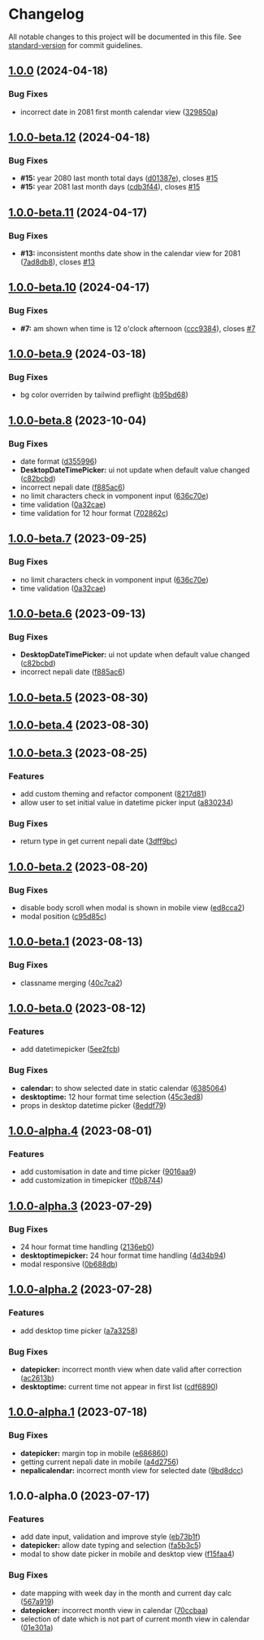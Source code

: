 # Changelog

All notable changes to this project will be documented in this file. See [standard-version](https://github.com/conventional-changelog/standard-version) for commit guidelines.

## [1.0.0](https://github.com/binodnepali/react-nepali-datetime-picker/compare/v1.0.0-beta.12...v1.0.0) (2024-04-18)


### Bug Fixes

* incorrect date in 2081 first month calendar view ([329850a](https://github.com/binodnepali/react-nepali-datetime-picker/commit/329850a1b264a140ca37c77cb2c0fabe10ef77e0))

## [1.0.0-beta.12](https://github.com/binodnepali/react-nepali-datetime-picker/compare/v1.0.0-beta.11...v1.0.0-beta.12) (2024-04-18)


### Bug Fixes

* **#15:** year 2080 last month total days ([d01387e](https://github.com/binodnepali/react-nepali-datetime-picker/commit/d01387e2d75c0553496f14779d9f30ff0bf10ca1)), closes [#15](https://github.com/binodnepali/react-nepali-datetime-picker/issues/15)
* **#15:** year 2081 last month days ([cdb3f44](https://github.com/binodnepali/react-nepali-datetime-picker/commit/cdb3f447556277a7a6940c2bb10b168d4a348237)), closes [#15](https://github.com/binodnepali/react-nepali-datetime-picker/issues/15)

## [1.0.0-beta.11](https://github.com/binodnepali/react-nepali-datetime-picker/compare/v1.0.0-beta.10...v1.0.0-beta.11) (2024-04-17)


### Bug Fixes

* **#13:** inconsistent months date show in the calendar view for 2081 ([7ad8db8](https://github.com/binodnepali/react-nepali-datetime-picker/commit/7ad8db8ffac18d2ad2ec33e539ccf3f7f0c7767d)), closes [#13](https://github.com/binodnepali/react-nepali-datetime-picker/issues/13)

## [1.0.0-beta.10](https://github.com/binodnepali/react-nepali-datetime-picker/compare/v1.0.0-beta.9...v1.0.0-beta.10) (2024-04-17)


### Bug Fixes

* **#7:** am shown when time is 12 o'clock afternoon ([ccc9384](https://github.com/binodnepali/react-nepali-datetime-picker/commit/ccc9384843cb88edb956ba60af0e2deb779d65e3)), closes [#7](https://github.com/binodnepali/react-nepali-datetime-picker/issues/7)

## [1.0.0-beta.9](https://github.com/binodnepali/react-nepali-datetime-picker/compare/v1.0.0-beta.8...v1.0.0-beta.9) (2024-03-18)


### Bug Fixes

* bg color overriden by tailwind preflight ([b95bd68](https://github.com/binodnepali/react-nepali-datetime-picker/commit/b95bd688f12d7d1ac0633a56928806cb6d8eb076))

## [1.0.0-beta.8](https://github.com/binodnepali/react-nepali-datetime-picker/compare/v1.0.0-beta.5...v1.0.0-beta.8) (2023-10-04)


### Bug Fixes

* date format ([d355996](https://github.com/binodnepali/react-nepali-datetime-picker/commit/d3559968ed50ad3b711e3d4bcda057036d610e2f))
* **DesktopDateTimePicker:** ui not update when default value changed ([c82bcbd](https://github.com/binodnepali/react-nepali-datetime-picker/commit/c82bcbd505429cb181c1558a856311309ab41701))
* incorrect nepali date ([f885ac6](https://github.com/binodnepali/react-nepali-datetime-picker/commit/f885ac67bf3ba2a5481ab2fc9a9861e52530e780))
* no limit characters check in vomponent input ([636c70e](https://github.com/binodnepali/react-nepali-datetime-picker/commit/636c70e026575ebc9a7304a8de0c68e69a34185f))
* time validation ([0a32cae](https://github.com/binodnepali/react-nepali-datetime-picker/commit/0a32cae1cd44261692b7f956cf9a2bf51f6a2030))
* time validation for 12 hour format ([702862c](https://github.com/binodnepali/react-nepali-datetime-picker/commit/702862c038cef54b92b60e1d782fb4a469e6abd8))

## [1.0.0-beta.7](https://github.com/binodnepali/react-nepali-datetime-picker/compare/v1.0.0-beta.6...v1.0.0-beta.7) (2023-09-25)


### Bug Fixes

* no limit characters check in vomponent input ([636c70e](https://github.com/binodnepali/react-nepali-datetime-picker/commit/636c70e026575ebc9a7304a8de0c68e69a34185f))
* time validation ([0a32cae](https://github.com/binodnepali/react-nepali-datetime-picker/commit/0a32cae1cd44261692b7f956cf9a2bf51f6a2030))

## [1.0.0-beta.6](https://github.com/binodnepali/react-nepali-datetime-picker/compare/v1.0.0-beta.5...v1.0.0-beta.6) (2023-09-13)


### Bug Fixes

* **DesktopDateTimePicker:** ui not update when default value changed ([c82bcbd](https://github.com/binodnepali/react-nepali-datetime-picker/commit/c82bcbd505429cb181c1558a856311309ab41701))
* incorrect nepali date ([f885ac6](https://github.com/binodnepali/react-nepali-datetime-picker/commit/f885ac67bf3ba2a5481ab2fc9a9861e52530e780))

## [1.0.0-beta.5](https://github.com/binodnepali/react-nepali-datetime-picker/compare/v1.0.0-beta.4...v1.0.0-beta.5) (2023-08-30)

## [1.0.0-beta.4](https://github.com/binodnepali/react-nepali-datetime-picker/compare/v1.0.0-beta.3...v1.0.0-beta.4) (2023-08-30)

## [1.0.0-beta.3](https://github.com/binodnepali/react-nepali-datetime-picker/compare/v1.0.0-beta.2...v1.0.0-beta.3) (2023-08-25)


### Features

* add custom theming and refactor component ([8217d81](https://github.com/binodnepali/react-nepali-datetime-picker/commit/8217d811f8e9ba872e9d33d2585f2f3fde127e24))
* allow user to set initial value in datetime picker input ([a830234](https://github.com/binodnepali/react-nepali-datetime-picker/commit/a8302341f30a0859c839d62f2fb4e133c135fbc1))


### Bug Fixes

* return type in get current nepali date ([3dff9bc](https://github.com/binodnepali/react-nepali-datetime-picker/commit/3dff9bc80b4405c0f21ee7721d576bd6a6417a1c))

## [1.0.0-beta.2](https://github.com/binodnepali/react-nepali-datetime-picker/compare/v1.0.0-beta.1...v1.0.0-beta.2) (2023-08-20)


### Bug Fixes

* disable body scroll when modal is shown in mobile view ([ed8cca2](https://github.com/binodnepali/react-nepali-datetime-picker/commit/ed8cca2e94062571a7058017328dfc28b9f39c7f))
* modal position ([c95d85c](https://github.com/binodnepali/react-nepali-datetime-picker/commit/c95d85c1ed0aa502d66dc749ec8848670f6d27ec))

## [1.0.0-beta.1](https://github.com/binodnepali/react-nepali-datetime-picker/compare/v1.0.0-beta.0...v1.0.0-beta.1) (2023-08-13)


### Bug Fixes

* classname merging ([40c7ca2](https://github.com/binodnepali/react-nepali-datetime-picker/commit/40c7ca272ea372e1889648760f0accf653c24aad))

## [1.0.0-beta.0](https://github.com/binodnepali/react-nepali-datetime-picker/compare/v1.0.0-alpha.4...v1.0.0-beta.0) (2023-08-12)


### Features

* add datetimepicker ([5ee2fcb](https://github.com/binodnepali/react-nepali-datetime-picker/commit/5ee2fcb3647fe63a3789ad91b3fcdb016011dfb8))


### Bug Fixes

* **calendar:** to show selected date in static calendar ([6385064](https://github.com/binodnepali/react-nepali-datetime-picker/commit/6385064116ae54ece27f6e38475f964178f6eb6c))
* **desktoptime:** 12 hour format time selection ([45c3ed8](https://github.com/binodnepali/react-nepali-datetime-picker/commit/45c3ed86a3df4238510881bd078a91bc3547d535))
* props in desktop datetime picker ([8eddf79](https://github.com/binodnepali/react-nepali-datetime-picker/commit/8eddf79653106e16a5aea1ebbd5b5bc9816dc99d))

## [1.0.0-alpha.4](https://github.com/binodnepali/react-nepali-datetime-picker/compare/v1.0.0-alpha.3...v1.0.0-alpha.4) (2023-08-01)


### Features

* add customisation in date and time picker ([9016aa9](https://github.com/binodnepali/react-nepali-datetime-picker/commit/9016aa9875e0150885c1f48c21f0e49282c0a028))
* add customization in timepicker ([f0b8744](https://github.com/binodnepali/react-nepali-datetime-picker/commit/f0b87442d7fc7c13d9f5571dac9b6ff9847c79b4))

## [1.0.0-alpha.3](https://github.com/binodnepali/react-nepali-datetime-picker/compare/v1.0.0-alpha.2...v1.0.0-alpha.3) (2023-07-29)


### Bug Fixes

* 24 hour format time handling ([2136eb0](https://github.com/binodnepali/react-nepali-datetime-picker/commit/2136eb0c7a9f67295898b465377667932d134adb))
* **desktoptimepicker:** 24 hour format time handling ([4d34b94](https://github.com/binodnepali/react-nepali-datetime-picker/commit/4d34b94d46791b3f06da04f422ba42ae9676feea))
* modal responsive ([0b688db](https://github.com/binodnepali/react-nepali-datetime-picker/commit/0b688dbf99a8d3c64b7671244d3291595973da57))

## [1.0.0-alpha.2](https://github.com/binodnepali/react-nepali-datetime-picker/compare/v1.0.0-alpha.1...v1.0.0-alpha.2) (2023-07-28)


### Features

* add desktop time picker ([a7a3258](https://github.com/binodnepali/react-nepali-datetime-picker/commit/a7a3258cfe6450acf31fc8e1f84b759b74c8e8d4))


### Bug Fixes

* **datepicker:** incorrect month view when date valid after correction ([ac2613b](https://github.com/binodnepali/react-nepali-datetime-picker/commit/ac2613b33f7c366e55c9ac388bd651618e0b2584))
* **desktoptime:** current time not appear in first list ([cdf6890](https://github.com/binodnepali/react-nepali-datetime-picker/commit/cdf6890bce7a22d4e4826c61d5cf67c6390d8661))

## [1.0.0-alpha.1](https://github.com/binodnepali/react-nepali-datetime-picker/compare/v1.0.0-alpha.0...v1.0.0-alpha.1) (2023-07-18)


### Bug Fixes

* **datepicker:** margin top in mobile ([e686860](https://github.com/binodnepali/react-nepali-datetime-picker/commit/e686860521aa073382c990fc16dc9fcbfe43c3e9))
* getting current nepali date in mobile ([a4d2756](https://github.com/binodnepali/react-nepali-datetime-picker/commit/a4d27560b5617611824bc7558a88132803d337fd))
* **nepalicalendar:** incorrect month view for selected date ([9bd8dcc](https://github.com/binodnepali/react-nepali-datetime-picker/commit/9bd8dcc5ff6f0d25646f67929ddec7469b9066ec))

## 1.0.0-alpha.0 (2023-07-17)


### Features

* add date input, validation and improve style ([eb73b1f](https://github.com/binodnepali/react-nepali-datetime-picker/commit/eb73b1fe1a54b47dec566e48be359c9acce4908f))
* **datepicker:** allow date typing and selection ([fa5b3c5](https://github.com/binodnepali/react-nepali-datetime-picker/commit/fa5b3c53e497df3ce46aa9f4fea4d55ac1b821f3))
* modal to show date picker in mobile and desktop view ([f15faa4](https://github.com/binodnepali/react-nepali-datetime-picker/commit/f15faa427afb8cfb53227d836b4d8d9839fb8197))


### Bug Fixes

* date mapping with week day in the month and current day calc ([567a919](https://github.com/binodnepali/react-nepali-datetime-picker/commit/567a9199edd2f909a4fb0bf23ef873d010eb7886))
* **datepicker:** incorrect month view in calendar ([70ccbaa](https://github.com/binodnepali/react-nepali-datetime-picker/commit/70ccbaaca00691acfeadfd41da70193aaba9f58a))
* selection of date which is not part of current month view in calendar ([01e301a](https://github.com/binodnepali/react-nepali-datetime-picker/commit/01e301aad1e5f9d19163f8dfd46bd63ca1605e41))

